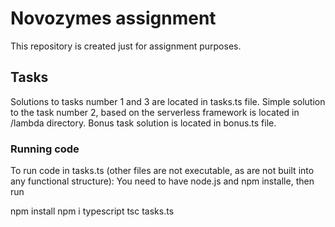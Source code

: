 # Novozymes assignment

This repository is created just for assignment purposes.

## Tasks

Solutions to tasks number 1 and 3 are located in tasks.ts file.
Simple solution to the task number 2, based on the serverless framework is located in /lambda directory.
Bonus task solution is located in bonus.ts file.

### Running code

To run code in tasks.ts (other files are not executable, as are not built into any functional structure):
You need to have node.js and npm installe, then run

npm install
npm i typescript
tsc tasks.ts


